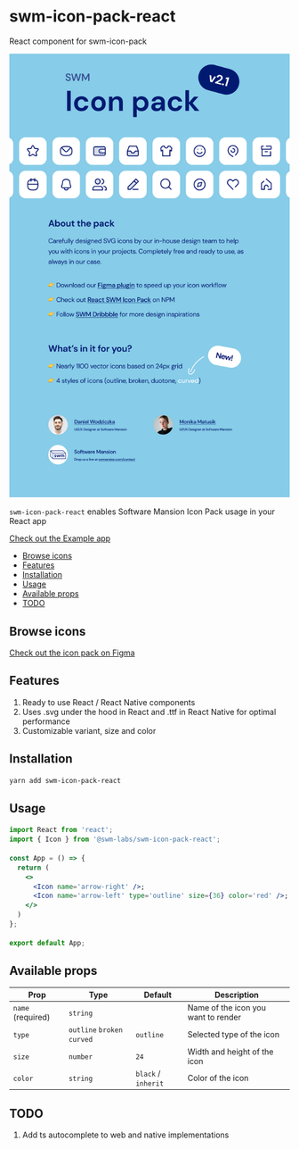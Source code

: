 # swm-icon-pack-react
React component for swm-icon-pack 

![cover](/images/intro.png)

`swm-icon-pack-react` enables Software Mansion Icon Pack usage in your React app

[Check out the Example app](https://github.com/software-mansion-labs/swm-icon-pack-react/tree/main/example)

- [Browse icons](#browse-icons)
- [Features](#features)
- [Installation](#installation)
- [Usage](#usage)
- [Available props](#available-props)
- [TODO](#todo)

## Browse icons

[Check out the icon pack on Figma](https://www.figma.com/community/file/942053544758339202/swm-icon-pack)

## Features

1. Ready to use React / React Native components
2. Uses .svg under the hood in React and .ttf in React Native for optimal performance
3. Customizable variant, size and color

## Installation

```bash
yarn add swm-icon-pack-react
```

## Usage

```jsx
import React from 'react';
import { Icon } from '@swm-labs/swm-icon-pack-react';

const App = () => {
  return (
    <>
      <Icon name='arrow-right' />;
      <Icon name='arrow-left' type='outline' size={36} color='red' />;
    </>
  )
};

export default App;
```

## Available props

| Prop          | Type                                  | Default   | Description                                     |
| ------------- | ------------------------------------- | --------- | ----------------------------------------------- |
| `name` (required)       | `string`                              |           | Name of the icon you want to render                     |                      |
| `type`     | `outline` `broken` `curved` | `outline` | Selected type of the icon                                |
| `size`        | `number`                     | `24`      | Width and height of the icon |                         |
| `color`       | `string`                              | `black` / `inherit` | Color of the icon                     |


## TODO

1. Add ts autocomplete to web and native implementations
